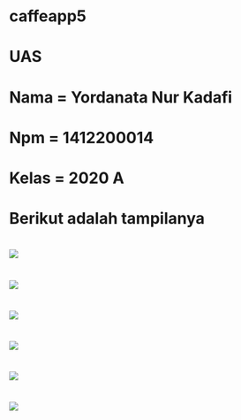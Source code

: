 # caffeapp5
# UAS 
# Nama = Yordanata Nur Kadafi
# Npm = 1412200014
# Kelas = 2020 A
# Berikut adalah tampilanya
# <img src="https://github.com/Yonakipro/caffeapp5/blob/main/Screenshot%202023-07-14%20024921.png">
# <img src="https://github.com/Yonakipro/caffeapp5/blob/main/Screenshot%202023-07-14%20141402.png">
# <img src="https://github.com/Yonakipro/caffeapp5/blob/main/Screenshot%202023-07-14%20024501.png">
# <img src="https://github.com/Yonakipro/caffeapp5/blob/main/Screenshot%202023-07-14%20024412.png">
# <img src="https://github.com/Yonakipro/caffeapp5/blob/main/Screenshot%202023-07-14%20140416.png">
# <img src="https://github.com/Yonakipro/caffeapp5/blob/main/Screenshot%202023-07-14%20141016.png">
